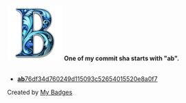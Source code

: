 <img src="https://github.com/my-badges/my-badges/blob/master/badges/abc-commit/ab-commit.png?raw=true" alt="One of my commit sha starts with &quot;ab&quot;." title="One of my commit sha starts with &quot;ab&quot;." width="128">
<strong>One of my commit sha starts with &quot;ab&quot;.</strong>
<br><br>

- <a href="https://github.com/man250001/Portfolio_CM/commit/ab76df34d760249d115093c52654015520e8a0f7"><strong>ab</strong>76df34d760249d115093c52654015520e8a0f7</a>


Created by <a href="https://github.com/my-badges/my-badges">My Badges</a>